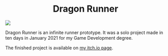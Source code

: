 <h1 align="center">Dragon Runner</h1>

<img src="https://img.itch.zone/aW1hZ2UvODkxMDI2LzcxNjU0OTEucG5n/original/1FKSDg.png">

Dragon Runner is an infinite runner prototype. It was a solo project made in ten days in January 2021 for my Game Development degree.

The finished project is available on [my itch.io page](https://kahvikatti.itch.io/dragon-runner).